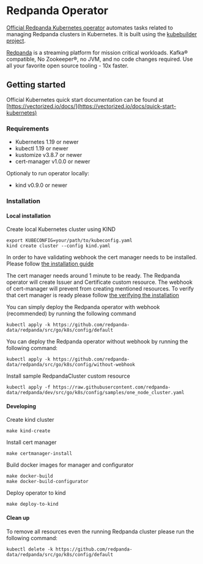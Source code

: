 # Redpanda Operator

[Official Redpanda Kubernetes operator](https://github.com/redpanda-data/redpanda/tree/dev/src/go/k8s)
automates tasks related to managing Redpanda clusters in Kubernetes. It is built using the
[kubebuilder project](https://github.com/kubernetes-sigs/kubebuilder).

[Redpanda](https://github.com/redpanda-data/redpanda) is a streaming platform for mission critical
workloads. Kafka® compatible, No Zookeeper®, no JVM, and no code changes required.
Use all your favorite open source tooling - 10x faster.

## Getting started

Official Kubernetes quick start documentation can be found at
[https://vectorized.io/docs/](https://vectorized.io/docs/quick-start-kubernetes)

### Requirements

* Kubernetes 1.19 or newer
* kubectl 1.19 or newer
* kustomize v3.8.7 or newer
* cert-manager v1.0.0 or newer

Optionaly to run operator locally:

* kind v0.9.0 or newer

### Installation

#### Local installation

Create local Kubernetes cluster using KIND

```
export KUBECONFIG=your/path/to/kubeconfig.yaml
kind create cluster --config kind.yaml
```

In order to have validating webhook the cert manager needs to be
installed. Please follow 
[the installation guide](https://cert-manager.io/docs/installation/)

The cert manager needs around 1 minute to be ready. The Redpanda
operator will create Issuer and Certificate custom resource. The
webhook of cert-manager will prevent from creating mentioned
resources. To verify that cert manager is ready please follow
[the verifying the installation](https://cert-manager.io/docs/installation/kubernetes/#verifying-the-installation)

You can simply deploy the Redpanda operator with webhook (recommended) by running the following command

```
kubectl apply -k https://github.com/redpanda-data/redpanda/src/go/k8s/config/default
```

You can deploy the Redpanda operator without webhook by running the following command:

```
kubectl apply -k https://github.com/redpanda-data/redpanda/src/go/k8s/config/without-webhook
```

Install sample RedpandaCluster custom resource

```
kubectl apply -f https://raw.githubusercontent.com/redpanda-data/redpanda/dev/src/go/k8s/config/samples/one_node_cluster.yaml
```

#### Developing


Create kind cluster

```
make kind-create
```

Install cert manager

```
make certmanager-install
```

Build docker images for manager and configurator

```
make docker-build
make docker-build-configurator
```

Deploy operator to kind

```
make deploy-to-kind
```

#### Clean up

To remove all resources even the running Redpanda cluster
please run the following command:

```
kubectl delete -k https://github.com/redpanda-data/redpanda/src/go/k8s/config/default
```
